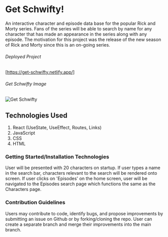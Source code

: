 # Get Schwifty!

An interactive character and episode data base for the popular Rick and Morty series. Fans of the series will be able to search by name for any character that has made an appearance in the series along with any episode. The motivation for this project was the release of the new season of Rick and Morty since this is an on-going series.

###### Deployed Project

[https://get-schwifty.netlify.app/]

###### Get Schwifty Image

![Get Schwifty](get-schwifty.png)

## Technologies Used

1. React (UseState, UseEffect, Routes, Links)
2. JavaScript
3. CSS
4. HTML

### Getting Started/Installation Technologies

User will be presented with 20 characters on startup. If user types a name in the search bar, characters relevant to the search will be rendered onto screen. If user clicks on 'Episodes' on the home screen, user will be navigated to the Episodes search page which functions the same as the Characters page.

### Contribution Guidelines

Users may contribute to code, identify bugs, and propose improvements by submitting an issue on Github or by forking/cloning the repo. User can create a separate branch and merge their improvements into the main branch.
